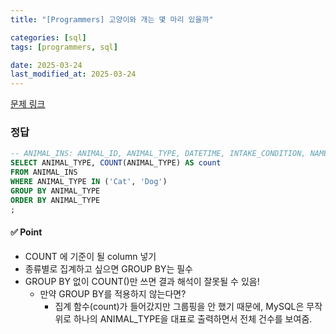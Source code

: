 ```yaml
---
title: "[Programmers] 고양이와 개는 몇 마리 있을까"

categories: [sql]
tags: [programmers, sql]

date: 2025-03-24
last_modified_at: 2025-03-24
---
```

[문제 링크](https://school.programmers.co.kr/learn/courses/30/lessons/59040)

### 정답
```sql
-- ANIMAL_INS: ANIMAL_ID, ANIMAL_TYPE, DATETIME, INTAKE_CONDITION, NAME, SEX_UPON_INTAKE
SELECT ANIMAL_TYPE, COUNT(ANIMAL_TYPE) AS count
FROM ANIMAL_INS
WHERE ANIMAL_TYPE IN ('Cat', 'Dog')
GROUP BY ANIMAL_TYPE
ORDER BY ANIMAL_TYPE
;
```

#### ✅ Point
- COUNT 에 기준이 될 column 넣기
- 종류별로 집계하고 싶으면 GROUP BY는 필수
- GROUP BY 없이 COUNT()만 쓰면 결과 해석이 잘못될 수 있음!
    - 만약 GROUP BY를 적용하지 않는다면?
        - 집계 함수(count)가 들어갔지만 그룹핑을 안 했기 때문에, 
         MySQL은 무작위로 하나의 ANIMAL_TYPE을 대표로 출력하면서 전체 건수를 보여줌.
